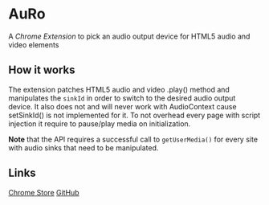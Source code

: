 # AuRo
A *Chrome Extension* to pick an audio output device for HTML5 audio and video elements

## How it works
The extension patches HTML5 audio and video .play() method and manipulates the `sinkId` in order to switch to the desired audio output device.
It also does not and will never work with AudioContext cause setSinkId() is not implemented for it.
To not overhead every page with script injection it require to pause/play media on initialization.

**Note** that the API requires a successful call to `getUserMedia()` for every site with audio sinks that
need to be manipulated.
## Links
[Chrome Store](https://chrome.google.com/webstore/detail/auro-audio-output-device/hglnindfakmbhhkldompfjeknfapaceh)
[GitHub](https://github.com/ish-/AuRo)